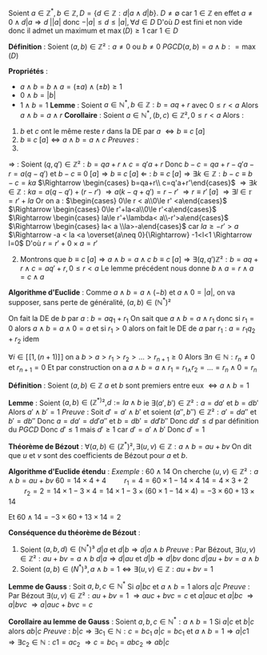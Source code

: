 
Soient $a\in\mathbb Z^{*},b\in\mathbb Z, D = \{d\in\mathbb Z : d|a \land d|b\}$.
$D\neq\emptyset$ car $1\in\mathbb Z$ en effet $a\neq 0 \land d|a \Rightarrow d\;\big|\left|a\right|$ 
donc $-|a|\le d\le |a|, \forall d\in D$
D'où $D$ est fini et non vide donc il admet un maximum et $\max(D)\ge 1$ car $1\in D$

**Définition** :
Soient $(a,b)\in\mathbb Z² : a\neq 0$ ou $b\neq 0$
$PGCD(a,b) = a \land b : = \max(D)$

**Propriétés** :
- $a\land b = b\land a = (\pm a)\land (\pm b) \ge 1$
- $0\land b = |b|$
- $1\land b = 1$
**Lemme** :
Soient $a\in\mathbb N^{*}, b\in\mathbb Z : b = aq+r$ avec $0\le r < a$
Alors $a\land b = a\land r$
**Corollaire** :
Soient $a\in\mathbb N^{*}, (b,c)\in\mathbb Z², 0\le r < a$
Alors :
1) $b$ et $c$ ont le même reste $r$ dans la DE par $a$ $\Leftrightarrow b\equiv c \;[a]$
2) $b\equiv c\;[a] \Leftrightarrow a\land b = a\land c$
*Preuves* :
1) 
$\Rightarrow$ :
Soient $(q,q')\in\mathbb Z² : b = qa+r \land c = q'a+r$
Donc $b-c = qa+r -q'a -r = a(q-q')$
et $b-c\equiv 0\;[a] \Rightarrow b\equiv c\;[a]$
$\Leftarrow$ :
$b\equiv c\;[a] \Rightarrow \exists k \in\mathbb Z : b-c \equiv b-c= ka$
$\Rightarrow \begin{cases} b=qa+r\\ c=q'a+r'\end{cases}$ 
$\Rightarrow \exists k\in\mathbb Z : ka=a(q-q') + (r-r')$
$\Rightarrow a(k-q+q')= r-r'$
$\Rightarrow r\equiv r'\;[a]$
$\Rightarrow \exists l\in\mathbb r=r'+la$
Or on a :
$\begin{cases} 0\le r < a\\0\le r' <a\end{cases}$ 
$\Rightarrow \begin{cases} 0\le r'+la<a\\0\le r'<a\end{cases}$
$\Rightarrow \begin{cases} la\le r'+\lambda< a\\-r'>a\end{cases}$
$\Rightarrow \begin{cases} la< a \\la>-a\end{cases}$ car $la\ge -r'>a$
$\Rightarrow -a < la <a \overset{a\neq 0}{\Rightarrow} -1<l<1 \Rightarrow l=0$
D'où $r=r'+0\times a = r'$

2) Montrons que $b\equiv c\;[a] \Rightarrow a\land b= a\land c$
$b\equiv c\;[a] \Rightarrow \exists (q,q')\mathbb Z² : b=aq+r \land c=aq'+r, 0\le r<a$
Le lemme précédent nous donne $b\land a = r\land a= c\land a$

**Algorithme d'Euclide** :
Comme $a\land b = a\land (-b)$ et $a\land 0 = |a|$, on va supposer, sans perte de généralité, $(a,b)\in\mathbb {(N^*)}²$

On fait la DE de $b$ par $a$ :
$b=aq_{1}+ r_1$
On sait que $a\land b = a\land r_1$ donc si $r_{1}= 0$ alors $a\land b = a\land 0 = a$ et si $r_{1}>0$ alors on fait le DE de $a$ par $r_1$ :
$a=r_1q_{2}+ r_2$ idem

$\forall i\in[\![1,(n+1)]\!]$ on a $b>a>r_1>r_2>...>r_{n+1}\ge 0$
Alors $\exists n\in\mathbb N : r_{n}\neq 0$ et $r_{n+1} = 0$
Et par construction on a $a\land b= a\land r_{1}= r_{1\land}r_2=...=r_{n}\land 0 = r_n$

**Définition** :
Soient $(a,b)\in\mathbb Z$ $a$ et $b$ sont premiers entre eux $\Leftrightarrow a\land b = 1$

**Lemme** :
Soient $(a,b)\in\mathbb {(Z^{*)}²,}d:=l a\land b$ ie $\exists (a',b')\in\mathbb Z² : a= da'$ et $b=db'$
Alors $a'\land b' = 1$
*Preuve* :
Soit $d'=a'\land b'$ et soient $(a'',b'')\in\mathbb Z² : a'=da''$ et $b'=db''$
Donc $a=da'=dd'a''$ et $b=db'=dd'b''$
Donc $dd'\le d$ par définition du $PGCD$ 
Donc $d'\le1$ mais $d'\ge 1$ car $d'=a'\land b'$
Donc $d'=1$

**Théorème de Bézout** :
$\forall (a,b)\in(\mathbb Z^*)²,\exists (u,v)\in\mathbb Z : a\land b = au+bv$
On dit que $u$ et $v$ sont des coefficients de Bézout pour $a$ et $b$.

**Algorithme d'Euclide étendu** :
*Exemple* :
$60\land 14$ On cherche $(u,v)\in\mathbb Z² : a\land b = au+bv$
$60 = 14 \times 4 + 4$ $\qquad r_1=4=60\times 1 - 14\times 4$
$14 = 4 \times 3 + 2$ $\qquad r_{2}= 2 = 14 \times 1 - 3 \times 4 = 14 \times 1 - 3\times (60\times 1 - 14 \times 4)= -3 \times 60 + 13\times 14$

Et $60\land 14 = -3  \times 60 + 13 \times 14= 2$

**Conséquence du théorème de Bézout** :
1) Soient $(a,b,d)\in\mathbb {(N^*)}³$
$d|a$ et $d|b \Rightarrow d|a\land b$
*Preuve* :
Par Bézout, $\exists (u,v)\in\mathbb Z² : au+bv = a\land b$
$d|a \Rightarrow d|au$ et $d|b\Rightarrow d|bv$ donc $d|au+bv=a\land b$
2) Soient $(a,b)\in\mathbb (N^*)³, a\land b = 1 \Leftrightarrow \exists(u,v)\in\mathbb Z:au+bv=1$

**Lemme de Gauss** :
Soit $a,b,c\in\mathbb N^*$
Si $a|bc$ et $a\land b = 1$ alors $a|c$
*Preuve* : 
Par Bézout $\exists (u,v)\in\mathbb Z² : au+bv = 1$
$\Rightarrow auc+bvc = c$ et $a|auc$ et $a|bc$
$\Rightarrow a|bvc$
$\Rightarrow a|auc+bvc=c$

**Corollaire au lemme de Gauss** :
Soient $a,b,c\in\mathbb N^{*}: a\land b = 1$
Si $a|c$ et $b|c$ alors $ab|c$
*Preuve* :
$b|c \Rightarrow \exists c_1\in\mathbb N : c= bc_1$
$a|c=bc_{1}$ et $a\land b = 1 \Rightarrow a|c1$
$\Rightarrow \exists c_{2}\in\mathbb N : c1 = ac_2$
$\Rightarrow c = bc_1=abc_{2}\Rightarrow ab|c$


